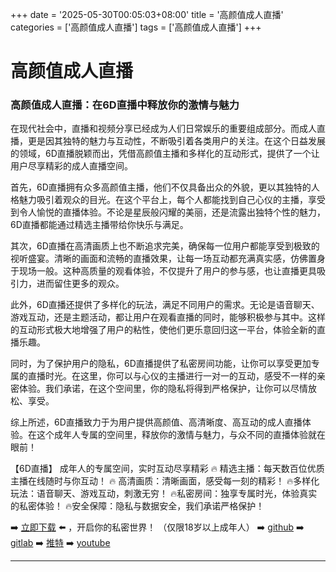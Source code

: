 +++
date = '2025-05-30T00:05:03+08:00'
title = '高颜值成人直播'
categories = ['高颜值成人直播']
tags = ['高颜值成人直播']
+++

# 高颜值成人直播

### 高颜值成人直播：在6D直播中释放你的激情与魅力

在现代社会中，直播和视频分享已经成为人们日常娱乐的重要组成部分。而成人直播，更是因其独特的魅力与互动性，不断吸引着各类用户的关注。在这个日益发展的领域，6D直播脱颖而出，凭借高颜值主播和多样化的互动形式，提供了一个让用户尽享精彩的成人直播空间。

首先，6D直播拥有众多高颜值主播，他们不仅具备出众的外貌，更以其独特的人格魅力吸引着观众的目光。在这个平台上，每个人都能找到自己心仪的主播，享受到令人愉悦的直播体验。不论是星辰般闪耀的美丽，还是流露出独特个性的魅力，6D直播都能通过精选主播带给你快乐与满足。

其次，6D直播在高清画质上也不断追求完美，确保每一位用户都能享受到极致的视听盛宴。清晰的画面和流畅的直播效果，让每一场互动都充满真实感，仿佛置身于现场一般。这种高质量的观看体验，不仅提升了用户的参与感，也让直播更具吸引力，进而留住更多的观众。

此外，6D直播还提供了多样化的玩法，满足不同用户的需求。无论是语音聊天、游戏互动，还是主题活动，都让用户在观看直播的同时，能够积极参与其中。这样的互动形式极大地增强了用户的粘性，使他们更乐意回归这一平台，体验全新的直播乐趣。

同时，为了保护用户的隐私，6D直播提供了私密房间功能，让你可以享受更加专属的直播时光。在这里，你可以与心仪的主播进行一对一的互动，感受不一样的亲密体验。我们承诺，在这个空间里，你的隐私将得到严格保护，让你可以尽情放松、享受。

综上所述，6D直播致力于为用户提供高颜值、高清晰度、高互动的成人直播体验。在这个成年人专属的空间里，释放你的激情与魅力，与众不同的直播体验就在眼前！

【6D直播】
成年人的专属空间，实时互动尽享精彩
🔥 精选主播：每天数百位优质主播在线随时与你互动！
🔥 高清画质：清晰画面，感受每一刻的精彩！
🔥多样化玩法：语音聊天、游戏互动，刺激无穷！
🔥私密房间：独享专属时光，体验真实的私密体验！
🔥安全保障：隐私与数据安全，我们承诺严格保护！

➡️ [立即下载](https://down123.s3.ap-east-1.amazonaws.com/down/down.html?channelCode=blog) ⬅️ ，开启你的私密世界！
（仅限18岁以上成年人）
➡️ [github](https://aldult-live.github.io/)
➡️ [gitlab](https://seo-09598d.gitlab.io/)
➡️ [推特](https://x.com/wegame33)
➡️ [youtube](https://www.youtube.com/@6Dlive)

---
